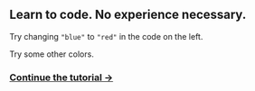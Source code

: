 ## Learn to code. No experience necessary.

Try changing `"blue"` to `"red"` in the code on the left.

Try some other colors.

### <div class="next">[Continue the tutorial →](#oval)</div>
